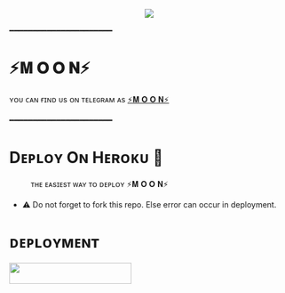 <p align="center"><a href="https://t.me/MILKY_WAY_45"><img src="https://telegra.ph/file/d557c20c6054491d2c20a.jpg"></a></p>

━━━━━━━━━━━━━━━━━━━━━━

# ⚡️𝐌 𝐎 𝐎 𝐍⚡️

ʏᴏᴜ ᴄᴀɴ ғɪɴᴅ ᴜs ᴏɴ ᴛᴇʟᴇɢʀᴀᴍ ᴀs  [⚡️𝐌 𝐎 𝐎 𝐍⚡️](https://t.me/MILKY_WAY_45)

━━━━━━━━━━━━━━━━━━━━━━
# Dᴇᴘʟᴏʏ Oɴ Hᴇʀᴏᴋᴜ​ 🚀
ㅤㅤㅤᴛʜᴇ ᴇᴀsɪᴇsᴛ ᴡᴀʏ ᴛᴏ ᴅᴇᴘʟᴏʏ ⚡️𝐌 𝐎 𝐎 𝐍⚡️

- ⚠️ Do not forget to fork this repo. Else error can occur in deployment.
# ᴅᴇᴘʟᴏʏᴍᴇɴᴛ


<p align="left"><a href="https://dashboard.heroku.com/new?template=https://github.com/Moonshining6/USERBANALL"> <img src="https://img.shields.io/badge/Deploy%20To%20Heroku-cyan?style=for-the-badge&logo=heroku" width="220" height="38.45"/></a></p>
  
</details>
